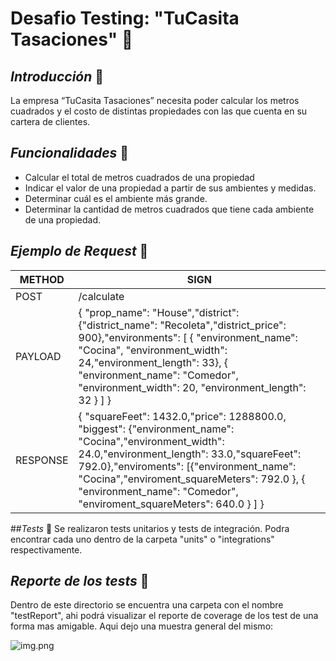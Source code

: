 # Desafio Testing: "TuCasita Tasaciones" 🏡
## _Introducción_ 🚀
La empresa “TuCasita Tasaciones” necesita poder calcular los metros cuadrados y el costo de distintas propiedades con las que cuenta en su cartera de clientes.
## _Funcionalidades_ 📌
- Calcular el total de metros cuadrados de una propiedad
- Indicar el valor de una propiedad a partir de sus ambientes y medidas.
- Determinar cuál es el ambiente más grande.
- Determinar la cantidad de metros cuadrados que tiene cada ambiente de una propiedad.

## _Ejemplo de Request_ 📍
| METHOD | SIGN                             |
| ------ | -------------------------------- |
| POST | /calculate                         |
| PAYLOAD | { "prop_name": "House","district": {"district_name": "Recoleta","district_price": 900},"environments": [ { "environment_name": "Cocina", "environment_width": 24,"environment_length": 33}, { "environment_name": "Comedor", "environment_width": 20, "environment_length": 32 } ] }| 
| RESPONSE | { "squareFeet": 1432.0,"price": 1288800.0, "biggest": {"environment_name": "Cocina","environment_width": 24.0,"environment_length": 33.0,"squareFeet": 792.0},"enviroments": [{"environment_name": "Cocina","enviroment_squareMeters": 792.0 }, { "environment_name": "Comedor", "enviroment_squareMeters": 640.0 } ] }

##_Tests_ 🔧
Se realizaron tests unitarios y tests de integración. Podra encontrar cada uno dentro de la carpeta "units" o "integrations" respectivamente. 

## _Reporte de los tests_ 📝
Dentro de este directorio se encuentra una carpeta con el nombre "testReport", ahi podrá visualizar el reporte de coverage de los test de una forma mas amigable.
Aqui dejo una muestra general del mismo:

![img.png](testReport/img.png)